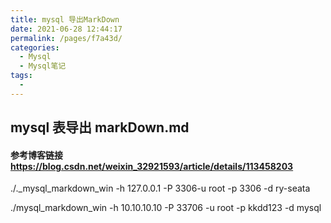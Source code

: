 ```yaml
---
title: mysql 导出MarkDown
date: 2021-06-28 12:44:17
permalink: /pages/f7a43d/
categories:
  - Mysql
  - Mysql笔记
tags:
  - 
---
```



## mysql 表导出 markDown.md 

#### 参考博客链接 https://blog.csdn.net/weixin_32921593/article/details/113458203

 ./._mysql_markdown_win -h 127.0.0.1 -P 3306-u root -p 3306 -d ry-seata

./mysql_markdown_win -h 10.10.10.10 -P 33706 -u root -p kkdd123 -d mysql


